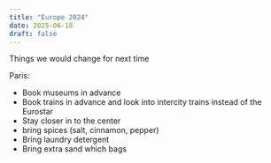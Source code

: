 ```yaml
---
title: "Europe 2024"
date: 2025-06-18
draft: false
---
```


Things we would change for next time

Paris:

- Book museums in advance 
- Book trains in advance and look into intercity trains instead of the Eurostar 
- Stay closer in to the center 
- bring spices (salt, cinnamon, pepper)
- Bring laundry detergent 
- Bring extra sand which bags
